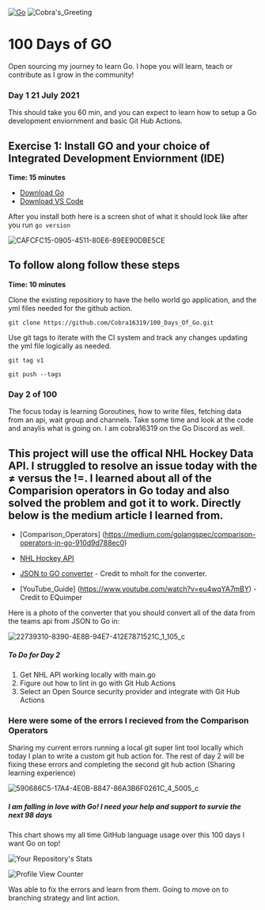 [![Go](https://github.com/Cobra16319/100_Days_Of_Go/actions/workflows/go.yml/badge.svg)](https://github.com/Cobra16319/100_Days_Of_Go/actions/workflows/go.yml) ![Cobra's_Greeting](https://github.com/Cobra16319/100_Days_Of_Go/actions/workflows/greetings.yml/badge.svg) 

# 100 Days of GO

Open sourcing my journey to learn Go. I hope you will learn, teach or contribute as I grow in the community! 

### Day 1 21 July 2021 

This should take you 60 min, and you can expect to learn how to setup a Go development enviornment and basic Git Hub Actions.


## Exercise 1: Install GO and your choice of Integrated Development Enviornment (IDE)

**Time: 15 minutes**


* [Download Go](https://golang.org/)  
* [Download VS Code](https://code.visualstudio.com/download)

After you install both here is a screen shot of what it should look like after you run `go version` 

![CAFCFC15-0905-4511-80E6-89EE90DBE5CE](https://user-images.githubusercontent.com/46206055/126569451-381c19e0-e306-467d-94e0-9c9ca4224ffa.jpeg)
 


## To follow along follow these steps 

**Time: 10 minutes**

Clone the existing repositiory to have the hello world go application, and the yml files needed for the github action. 

``
git clone https://github.com/Cobra16319/100_Days_Of_Go.git
``  

Use git tags to iterate with the CI system and track any changes updating the yml file logically as needed.


``
git tag v1
``


``
git push --tags
``

### Day 2 of 100

The focus today is learning Goroutines, how to write files, fetching data from an api, wait group and channels. Take some time and look at the code and anaylis what is going on. I am cobra16319 on the Go Discord as well.   

## This project will use the offical NHL Hockey Data API. I struggled to resolve an issue today with the ≠ versus the !=.  I learned about all of the Comparision operators in Go today and also solved the problem and got it to work. Directly below is the medium article I learned from. 
* [Comparison_Operators] (https://medium.com/golangspec/comparison-operators-in-go-910d9d788ec0)

* [NHL Hockey API](https://statsapi.web.nhl.com/api/v1/teams)
* [JSON to GO converter](https://mholt.github.io/json-to-go/) - Credit to mholt for the converter. 
* [YouTube_Guide] (https://www.youtube.com/watch?v=eu4wqYA7mBY) - Credit to EQuimper

Here is a photo of the converter that you should convert all of the data from the teams api from JSON to Go in: 

![22739310-8390-4E8B-94E7-412E7871521C_1_105_c](https://user-images.githubusercontent.com/46206055/126576973-81892e70-6fd3-4105-8d53-31e090e182fc.jpeg)


##### To Do for Day 2 

1. Get NHL API working locally with main.go
2. Figure out how to lint in go with Git Hub Actions
3. Select an Open Source security provider and integrate with Git Hub Actions


### Here were some of the errors I recieved from the Comparison Operators

Sharing my current errors running a local git super lint tool locally which today I plan to write a custom git hub action for. The rest of day 2 will be fixing these errors and completing the second git hub action (Sharing learning experience) 


![590686C5-17A4-4E0B-8847-86A3B6F0261C_4_5005_c](https://user-images.githubusercontent.com/46206055/126795648-5cb8b235-a9c9-418a-b6ab-6874f3d7cdbc.jpeg)


 

##### I am falling in love with Go! I need your help and support to survie the next 98 days

This chart shows my all time GitHub language usage over this 100 days I want Go on top! 

![Your Repository's Stats](https://github-readme-stats.vercel.app/api/top-langs/?username=cobra16319&theme=blue-green)

![Profile View Counter](https://komarev.com/ghpvc/?username=cobra16319)

Was able to fix the errors and learn from them. Going to move on to branching strategy and lint action.

